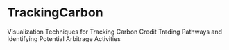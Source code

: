 # TrackingCarbon
Visualization Techniques for Tracking Carbon Credit Trading Pathways and Identifying Potential Arbitrage Activities
